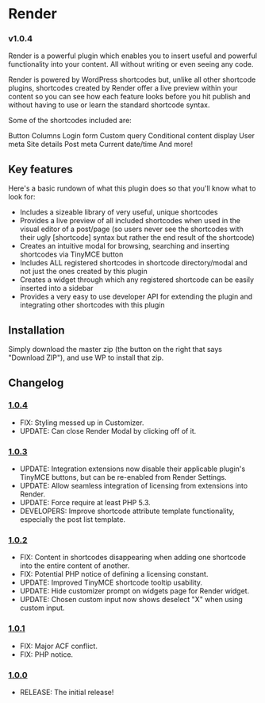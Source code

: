 # Render
### v1.0.4

Render is a powerful plugin which enables you to insert useful and powerful functionality into your content. All without writing or even seeing any code.

Render is powered by WordPress shortcodes but, unlike all other shortcode plugins, shortcodes created by Render offer a live preview within your content so you can see how each feature looks before you hit publish and without having to use or learn the standard shortcode syntax.

Some of the shortcodes included are:

Button
Columns
Login form
Custom query
Conditional content display
User meta
Site details
Post meta
Current date/time
And more!

## Key features

Here's a basic rundown of what this plugin does so that you'll know what to look for:

* Includes a sizeable library of very useful, unique shortcodes
* Provides a live preview of all included shortcodes when used in the visual editor of a post/page (so users never see the shortcodes with their ugly [shortcode] syntax but rather the end result of the shortcode)
* Creates an intuitive modal for browsing, searching and inserting shortcodes via TinyMCE button
* Includes ALL registered shortcodes in shortcode directory/modal and not just the ones created by this plugin
* Creates a widget through which any registered shortcode can be easily inserted into a sidebar
* Provides a very easy to use developer API for extending the plugin and integrating other shortcodes with this plugin

## Installation

Simply download the master zip (the button on the right that says "Download ZIP"), and use WP to install that zip.

## Changelog

### [1.0.4](https://github.com/brashrebel/render/releases/tag/v1.0.4)
* FIX: Styling messed up in Customizer.
* UPDATE: Can close Render Modal by clicking off of it.

### [1.0.3](https://github.com/brashrebel/render/releases/tag/v1.0.3)
* UPDATE: Integration extensions now disable their applicable plugin's TinyMCE buttons, but can be re-enabled from Render Settings.
* UPDATE: Allow seamless integration of licensing from extensions into Render.
* UPDATE: Force require at least PHP 5.3.
* DEVELOPERS: Improve shortcode attribute template functionality, especially the post list template.

### [1.0.2](https://github.com/brashrebel/render/releases/tag/v1.0.2)
* FIX: Content in shortcodes disappearing when adding one shortcode into the entire content of another.
* FIX: Potential PHP notice of defining a licensing constant.
* UPDATE: Improved TinyMCE shortcode tooltip usability.
* UPDATE: Hide customizer prompt on widgets page for Render widget.
* UPDATE: Chosen custom input now shows deselect "X" when using custom input.

### [1.0.1](https://github.com/brashrebel/render/releases/tag/v1.0.1)
* FIX: Major ACF conflict.
* FIX: PHP notice.

### [1.0.0](https://github.com/brashrebel/render/releases/tag/v1.0.0)
* RELEASE: The initial release!